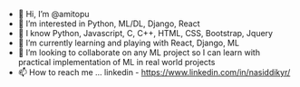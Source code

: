 - 👋 Hi, I’m @amitopu
- 👀 I’m interested in Python, ML/DL, Django, React
- 🌱 I know Python, Javascript, C, C++, HTML, CSS, Bootstrap, Jquery
- 🌱 I’m currently learning and playing with React, Django, ML
- 💞️ I’m looking to collaborate on any ML project so I can learn with practical implementation of ML in real world projects
- 📫 How to reach me ...
      linkedin - https://www.linkedin.com/in/nasiddikyr/

<!---
amitopu/amitopu is a ✨ special ✨ repository because its `README.md` (this file) appears on your GitHub profile.
You can click the Preview link to take a look at your changes.
--->
